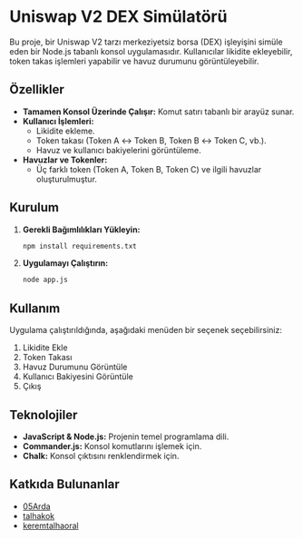 # Uniswap V2 DEX Simülatörü

Bu proje, bir Uniswap V2 tarzı merkeziyetsiz borsa (DEX) işleyişini simüle eden bir Node.js tabanlı konsol uygulamasıdır. Kullanıcılar likidite ekleyebilir, token takas işlemleri yapabilir ve havuz durumunu görüntüleyebilir.

## Özellikler

- **Tamamen Konsol Üzerinde Çalışır:** Komut satırı tabanlı bir arayüz sunar.
- **Kullanıcı İşlemleri:**
  - Likidite ekleme.
  - Token takası (Token A ↔ Token B, Token B ↔ Token C, vb.).
  - Havuz ve kullanıcı bakiyelerini görüntüleme.
- **Havuzlar ve Tokenler:**
  - Üç farklı token (Token A, Token B, Token C) ve ilgili havuzlar oluşturulmuştur.

## Kurulum

1. **Gerekli Bağımlılıkları Yükleyin:**
   ```bash
   npm install requirements.txt
   ```

2. **Uygulamayı Çalıştırın:**
   ```bash
   node app.js
   ```

## Kullanım

Uygulama çalıştırıldığında, aşağıdaki menüden bir seçenek seçebilirsiniz:

1. Likidite Ekle  
2. Token Takası  
3. Havuz Durumunu Görüntüle  
4. Kullanıcı Bakiyesini Görüntüle  
5. Çıkış  

## Teknolojiler

- **JavaScript & Node.js:** Projenin temel programlama dili.  
- **Commander.js:** Konsol komutlarını işlemek için.  
- **Chalk:** Konsol çıktısını renklendirmek için.  

## Katkıda Bulunanlar

- [05Arda](https://github.com/05Arda)  
- [talhakok](https://github.com/talhakok)  
- [keremtalhaoral](https://github.com/keremtalhaoral)  

<!-- ## Proje Durumu

Proje şu anda aktif olarak geliştirilmektedir. Gelecekte eklenmesi planlanan özellikler:  
- Daha detaylı swap algoritmaları.
- Performans optimizasyonları. -->
